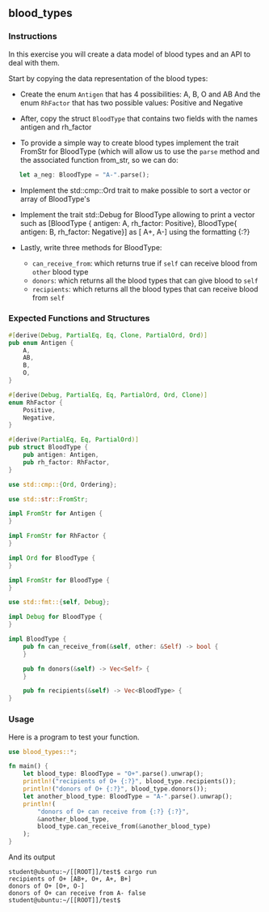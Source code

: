 ## blood_types

### Instructions

In this exercise you will create a data model of blood types and an API to deal with them.

Start by copying the data representation of the blood types:

- Create the enum `Antigen` that has 4 possibilities: A, B, O and AB And the enum `RhFactor` that has two possible values: Positive and Negative

- After, copy the struct `BloodType` that contains two fields with the names antigen and rh_factor

- To provide a simple way to create blood types implement the trait FromStr for BloodType (which will allow us to use the `parse` method and the associated function from_str, so we can do:

```rust
   let a_neg: BloodType = "A-".parse();
```

- Implement the std::cmp::Ord trait to make possible to sort a vector or array of BloodType's

- Implement the trait std::Debug for BloodType allowing to print a vector such as [BloodType { antigen: A, rh_factor: Positive}, BloodType{ antigen: B, rh_factor: Negative}] as [ A+, A-] using the formatting {:?}

- Lastly, write three methods for BloodType:

  - `can_receive_from`: which returns true if `self` can receive blood from `other` blood type
  - `donors`: which returns all the blood types that can give blood to `self`
  - `recipients`: which returns all the blood types that can receive blood from `self`

### Expected Functions and Structures

```rust
#[derive(Debug, PartialEq, Eq, Clone, PartialOrd, Ord)]
pub enum Antigen {
	A,
	AB,
	B,
	O,
}

#[derive(Debug, PartialEq, Eq, PartialOrd, Ord, Clone)]
enum RhFactor {
	Positive,
	Negative,
}

#[derive(PartialEq, Eq, PartialOrd)]
pub struct BloodType {
	pub antigen: Antigen,
	pub rh_factor: RhFactor,
}

use std::cmp::{Ord, Ordering};

use std::str::FromStr;

impl FromStr for Antigen {
}

impl FromStr for RhFactor {
}

impl Ord for BloodType {
}

impl FromStr for BloodType {
}

use std::fmt::{self, Debug};

impl Debug for BloodType {
}

impl BloodType {
	pub fn can_receive_from(&self, other: &Self) -> bool {
	}

	pub fn donors(&self) -> Vec<Self> {
	}

	pub fn recipients(&self) -> Vec<BloodType> {
}
```

### Usage

Here is a program to test your function.

```rust
use blood_types::*;

fn main() {
	let blood_type: BloodType = "O+".parse().unwrap();
	println!("recipients of O+ {:?}", blood_type.recipients());
	println!("donors of O+ {:?}", blood_type.donors());
	let another_blood_type: BloodType = "A-".parse().unwrap();
	println!(
		"donors of O+ can receive from {:?} {:?}",
		&another_blood_type,
		blood_type.can_receive_from(&another_blood_type)
	);
}
```

And its output

```console
student@ubuntu:~/[[ROOT]]/test$ cargo run
recipients of O+ [AB+, O+, A+, B+]
donors of O+ [O+, O-]
donors of O+ can receive from A- false
student@ubuntu:~/[[ROOT]]/test$
```
